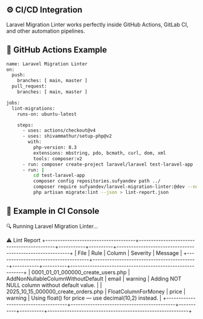 ## ⚙️ CI/CD Integration

Laravel Migration Linter works perfectly inside GitHub Actions, GitLab CI, and other automation pipelines.

## 🧰 GitHub Actions Example
```bash
name: Laravel Migration Linter
on:
  push:
    branches: [ main, master ]
  pull_request:
    branches: [ main, master ]

jobs:
  lint-migrations:
    runs-on: ubuntu-latest

    steps:
      - uses: actions/checkout@v4
      - uses: shivammathur/setup-php@v2
        with:
          php-version: 8.3
          extensions: mbstring, pdo, bcmath, curl, dom, xml
          tools: composer:v2
      - run: composer create-project laravel/laravel test-laravel-app --quiet
      - run: |
          cd test-laravel-app
          composer config repositories.sufyandev path ../
          composer require sufyandev/laravel-migration-linter:@dev --no-interaction
          php artisan migrate:lint --json > lint-report.json
```
## 🧪 Example in CI Console
🔍 Running Laravel Migration Linter...

⚠️  Lint Report
+-------------------------------------+-------------------------------------------+-----------+----------+----------------------------------------------------------+
| File                                | Rule                                      | Column    | Severity | Message                                                  |
+-------------------------------------+-------------------------------------------+-----------+----------+----------------------------------------------------------+
| 0001_01_01_000000_create_users.php  | AddNonNullableColumnWithoutDefault        | email     | warning  | Adding NOT NULL column without default value.           |
| 2025_10_15_000000_create_orders.php | FloatColumnForMoney                       | price     | warning  | Using float() for price — use decimal(10,2) instead.     |
+-------------------------------------+-------------------------------------------+-----------+----------+----------------------------------------------------------+
